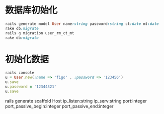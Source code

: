 
# 数据库初始化

```ruby
rails generate model User name:string password:string ct:date mt:date
rake db:migrate
rails g migration user_rm_ct_mt
rake db:migrate
```

# 初始化数据

```ruby
rails console
u = User.new(:name => 'figo' , :password => '123456')
u.save
u.password = '12344321'
u.save
```


rails generate scaffold  Host ip_listen:string ip_serv:string port:integer port_passive_begin:integer port_passive_end:integer
 